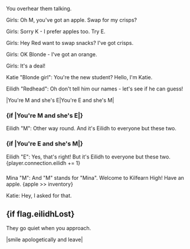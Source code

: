 
You overhear them talking.

Girls: Oh M, you've got an apple. Swap for my crisps?

Girls: Sorry K - I prefer apples too. Try E.

Girls: Hey Red want to swap snacks? I've got crisps.

Girls: OK Blonde - I've got an orange.

Girls: It's a deal!



Katie "Blonde girl": You're the new student? Hello, I'm Katie.

Eilidh "Redhead": Oh don't tell him our names - let's see if he can guess!

|You're M and she's E|You're E and she's M|

### {if |You're M and she's E|}

Eilidh "M": Other way round. And it's Eilidh to everyone but these two.

### {if |You're E and she's M|}

Eilidh "E": Yes, that's right! But it's Eilidh to everyone but these two. {player.connection.eilidh += 1}

### 

Mina "M": And "M" stands for "Mina". Welcome to Kilfearn High! Have an apple. {apple >> inventory}

Katie: Hey, I asked for that.


## {if flag.eilidhLost}

They go quiet when you approach.

|smile apologetically and leave|


